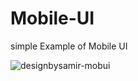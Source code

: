 # Mobile-UI
simple Example of Mobile UI

![designbysamir-mobui](https://user-images.githubusercontent.com/42339316/49777586-1e609c80-fd27-11e8-921f-5b5ea45db0f4.png)

